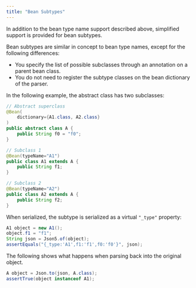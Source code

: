```yaml
---
title: "Bean Subtypes"
---
```


In addition to the bean type name support described above, simplified support is provided for bean subtypes.

Bean subtypes are similar in concept to bean type names, except for the following differences:
- You specify the list of possible subclasses through an annotation on a parent bean class.
- You do not need to register the subtype classes on the bean dictionary of the parser.

In the following example, the abstract class has two subclasses:

```java
// Abstract superclass
@Bean(
    dictionary={A1.class, A2.class}
)
public abstract class A {
    public String f0 = "f0";
}

// Subclass 1
@Bean(typeName="A1")
public class A1 extends A {
    public String f1;
}

// Subclass 2
@Bean(typeName="A2")
public class A2 extends A {
    public String f2;
}
```

When serialized, the subtype is serialized as a virtual `"_type"` property:

```java
A1 object = new A1();
object.f1 = "f1";
String json = Json5.of(object);
assertEquals("{_type:'A1',f1:'f1',f0:'f0'}", json);
```

The following shows what happens when parsing back into the original object.

```java
A object = Json.to(json, A.class);
assertTrue(object instanceof A1);
```